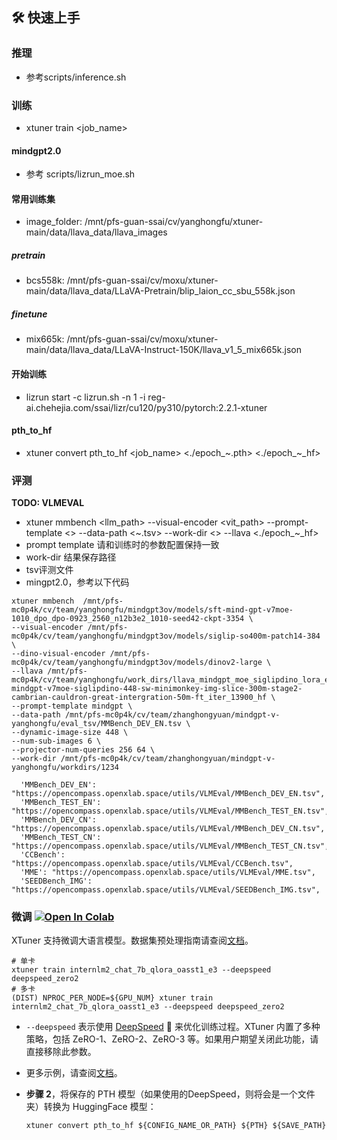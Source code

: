 ## 🛠️ 快速上手

### 推理
- 参考scripts/inference.sh


### 训练
- xtuner train <job_name>
#### mindgpt2.0
- 参考 scripts/lizrun_moe.sh
<!-- - 参考lizrun.sh
- 任务超参数调整路径 xtuner/configs/llava/~/finetune(pretrain)/~.py
- 比如，job_name = llava_internlm2_chat_20b_qlora_clip_vit_large_p14_336_lora_e1_gpu8_finetune，则应该编辑xtuner/configs/llava/internlm2_chat_20b_clip_vit_large_p14_336/finetune/llava_internlm2_chat_20b_qlora_clip_vit_large_p14_336_lora_e1_gpu8_finetune.py
- 目前实验过的所有llm, visual encoder组合都可以在路径中找到 -->

#### 常用训练集
- image_folder: /mnt/pfs-guan-ssai/cv/yanghongfu/xtuner-main/data/llava_data/llava_images
##### pretrain
- bcs558k: /mnt/pfs-guan-ssai/cv/moxu/xtuner-main/data/llava_data/LLaVA-Pretrain/blip_laion_cc_sbu_558k.json 

##### finetune
- mix665k: /mnt/pfs-guan-ssai/cv/moxu/xtuner-main/data/llava_data/LLaVA-Instruct-150K/llava_v1_5_mix665k.json

#### 开始训练
- lizrun start -c lizrun.sh -n 1 -i reg-ai.chehejia.com/ssai/lizr/cu120/py310/pytorch:2.2.1-xtuner

#### pth_to_hf
- xtuner convert pth_to_hf <job_name> <./epoch_~.pth> <./epoch_~_hf>

### 评测
**TODO: VLMEVAL**
- xtuner mmbench <llm_path> --visual-encoder <vit_path> --prompt-template <> --data-path <~.tsv> --work-dir <> --llava <./epoch_~_hf>
- prompt template 请和训练时的参数配置保持一致
- work-dir 结果保存路径
- tsv评测文件
- mingpt2.0，参考以下代码
```
xtuner mmbench  /mnt/pfs-mc0p4k/cv/team/yanghongfu/mindgpt3ov/models/sft-mind-gpt-v7moe-1010_dpo_dpo-0923_2560_n12b3e2_1010-seed42-ckpt-3354 \
--visual-encoder /mnt/pfs-mc0p4k/cv/team/yanghongfu/mindgpt3ov/models/siglip-so400m-patch14-384 \
--dino-visual-encoder /mnt/pfs-mc0p4k/cv/team/yanghongfu/mindgpt3ov/models/dinov2-large \
--llava /mnt/pfs-mc0p4k/cv/team/yanghongfu/work_dirs/llava_mindgpt_moe_siglipdino_lora_e1_gpu8_finetune_multisubimages/sft-mindgpt-v7moe-siglipdino-448-sw-minimonkey-img-slice-300m-stage2-cambrian-cauldron-great-intergration-50m-ft_iter_13900_hf \
--prompt-template mindgpt \
--data-path /mnt/pfs-mc0p4k/cv/team/zhanghongyuan/mindgpt-v-yanghongfu/eval_tsv/MMBench_DEV_EN.tsv \
--dynamic-image-size 448 \
--num-sub-images 6 \
--projector-num-queries 256 64 \
--work-dir /mnt/pfs-mc0p4k/cv/team/zhanghongyuan/mindgpt-v-yanghongfu/workdirs/1234
```

```
  'MMBench_DEV_EN': "https://opencompass.openxlab.space/utils/VLMEval/MMBench_DEV_EN.tsv", 
  'MMBench_TEST_EN': "https://opencompass.openxlab.space/utils/VLMEval/MMBench_TEST_EN.tsv", 
  'MMBench_DEV_CN': "https://opencompass.openxlab.space/utils/VLMEval/MMBench_DEV_CN.tsv", 
  'MMBench_TEST_CN': "https://opencompass.openxlab.space/utils/VLMEval/MMBench_TEST_CN.tsv", 
  'CCBench': "https://opencompass.openxlab.space/utils/VLMEval/CCBench.tsv", 
  'MME': "https://opencompass.openxlab.space/utils/VLMEval/MME.tsv", 
  'SEEDBench_IMG': "https://opencompass.openxlab.space/utils/VLMEval/SEEDBench_IMG.tsv", 
```

### 微调 [![Open In Colab](https://colab.research.google.com/assets/colab-badge.svg)](https://colab.research.google.com/drive/1QAEZVBfQ7LZURkMUtaq0b-5nEQII9G9Z?usp=sharing)

XTuner 支持微调大语言模型。数据集预处理指南请查阅[文档](./docs/zh_cn/user_guides/dataset_prepare.md)。

  ```shell
  # 单卡
  xtuner train internlm2_chat_7b_qlora_oasst1_e3 --deepspeed deepspeed_zero2
  # 多卡
  (DIST) NPROC_PER_NODE=${GPU_NUM} xtuner train internlm2_chat_7b_qlora_oasst1_e3 --deepspeed deepspeed_zero2
  ```

  - `--deepspeed` 表示使用 [DeepSpeed](https://github.com/microsoft/DeepSpeed) 🚀 来优化训练过程。XTuner 内置了多种策略，包括 ZeRO-1、ZeRO-2、ZeRO-3 等。如果用户期望关闭此功能，请直接移除此参数。

  - 更多示例，请查阅[文档](./docs/zh_cn/user_guides/finetune.md)。

- **步骤 2**，将保存的 PTH 模型（如果使用的DeepSpeed，则将会是一个文件夹）转换为 HuggingFace 模型：

  ```shell
  xtuner convert pth_to_hf ${CONFIG_NAME_OR_PATH} ${PTH} ${SAVE_PATH}
  ```
